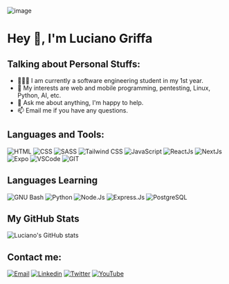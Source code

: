 ![image](https://user-images.githubusercontent.com/73656863/212271496-21c77c39-9cee-4d27-990a-a8b1a0bee0d0.png)
# Hey 👋, I'm Luciano Griffa

## Talking about Personal Stuffs:

- 👨🏽‍💻 I am currently a software engineering student in my 1st year.
- 🤔 My interests are web and mobile programming, pentesting, Linux, Python, AI, etc.
- 💬 Ask me about anything, I'm happy to help.
- 📫 Email me if you have any questions.

## Languages and Tools:
![HTML](https://img.shields.io/badge/html-black.svg?&style=for-the-badge&logo=html5&logoColor=orange)
![CSS](https://img.shields.io/badge/css-black.svg?&style=for-the-badge&logo=css3&logoColor=blue)
![SASS](https://img.shields.io/badge/sass-black.svg?&style=for-the-badge&logo=sass&logoColor=pink)
![Tailwind CSS](https://img.shields.io/badge/tailwind-black.svg?&style=for-the-badge&logo=tailwindcss&logoColor=blue)
![JavaScript](https://img.shields.io/badge/javascript-black.svg?&style=for-the-badge&logo=javascript&logoColor=yellow)
![ReactJs](https://img.shields.io/badge/react-black.svg?&style=for-the-badge&logo=react&logoColor=blue)
![NextJs](https://img.shields.io/badge/next.js-black.svg?&style=for-the-badge&logo=next.js&logoColor=white)
![Expo](https://img.shields.io/badge/expo-black.svg?&style=for-the-badge&logo=expo&logoColor=white)
![VSCode](https://img.shields.io/badge/vscode-black.svg?&style=for-the-badge&logo=visualstudiocode&logoColor=blue)
![GIT](https://img.shields.io/badge/git-black.svg?&style=for-the-badge&logo=git&logoColor=orange)

## Languages Learning

![GNU Bash](https://img.shields.io/badge/GNUBash-black.svg?&style=for-the-badge&logo=GNUBash&logoColor=white)
![Python](https://img.shields.io/badge/python-black.svg?&style=for-the-badge&logo=python&logoColor=blue)
![Node.Js](https://img.shields.io/badge/node.js-black.svg?&style=for-the-badge&logo=node.js&logoColor=green)
![Express.Js](https://img.shields.io/badge/express-black.svg?&style=for-the-badge&logo=express&logoColor=white)
![PostgreSQL](https://img.shields.io/badge/postgresql-black.svg?&style=for-the-badge&logo=postgresql&logoColor=blue)

## My GitHub Stats
![Luciano's GitHub stats](https://github-readme-stats.vercel.app/api?username=lucianogriffa&show_icons=true&theme=transparent)


## Contact me:

[![Email](https://img.shields.io/badge/gmail-red.svg?&style=for-the-badge&logo=gmail&logoColor=white)](mailto:lucianogriffa@protonmail.com)
[![Linkedin](https://img.shields.io/badge/linkedin-blue.svg?&style=for-the-badge&logo=linkedin&logoColor=white)](https://www.linkedin.com/in/lucianogriffa/)
[![Twitter](https://img.shields.io/badge/twitter-white.svg?&style=for-the-badge&logo=twitter&logoColor=blue)](https://twitter.com/lucianogriffa_) 
[![YouTube](https://img.shields.io/badge/youtube-red.svg?&style=for-the-badge&logo=youtube&logoColor=white)](https://www.youtube.com/channel/UCNXJlH_ecGJzt2QJUYhquIQ)
